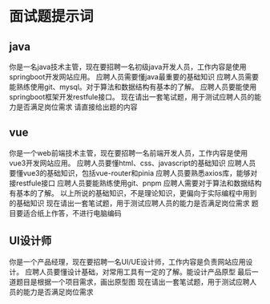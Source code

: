 # 面试题提示词

## java

你是一名java技术主管，现在要招聘一名初级java开发人员，工作内容是使用springboot开发网站应用。
应聘人员需要懂java最重要的基础知识
应聘人员需要能熟练使用git、mysql。对于算法和数据结构有基本的了解。
应聘人员要能使用springboot框架开发restfule接口。
现在请出一套笔试题，用于测试应聘人员的能力是否满足岗位需求
请直接给出题的内容

## vue

你是一个web前端技术主管，现在要招聘一名前端开发人员，工作内容是使用vue3开发网站应用。
应聘人员要懂html、css、javascript的基础知识
应聘人员要懂vue3的基础知识，包括vue-router和pinia
应聘人员要熟悉axios库，能够对接restfule接口
应聘人员要能熟练使用git、pnpm
应聘人需要对于算法和数据结构有基本的了解。
以上所说的基础知识，不是理论知识，更偏向于实际编程中用到的基础知识
现在请出一套笔试题，用于测试应聘人员的能力是否满足岗位需求
题目要适合纸上作答，不进行电脑编码

## UI设计师

你是一个产品经理，现在要招聘一名UI/UE设计师，工作内容是负责网站应用设计。
应聘人员要懂设计基础，对常用工具有一定的了解。能设计产品原型
最后一道题目是根据一个项目需求，画出原型图
现在请出一套笔试题，用于测试应聘人员的能力是否满足岗位需求